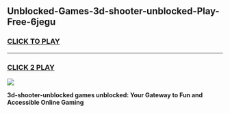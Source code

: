 
## Unblocked-Games-3d-shooter-unblocked-Play-Free-6jegu
<h3>
<a href="https://premium76.site?title=3d-shooter-unblocked&ref=23A">CLICK TO PLAY</a></h3>
<hr>

<h3>
<a href="https://premium76.site?title=3d-shooter-unblocked&ref=23A">CLICK 2 PLAY</a>
  
</h3>

<a href="https://premium76.site?title=3d-shooter-unblocked&ref=23A"><img src="https://clearcache.store/games.png"></a>


**3d-shooter-unblocked games unblocked: Your Gateway to Fun and Accessible Online Gaming**
